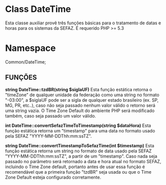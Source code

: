 Class DateTime
=============
Esta classe auxiliar provê três funções básicas para o tratamento de datas e horas para os sistemas da SEFAZ.
É requerido PHP >= 5.3

Namespace
=============
Common/DateTime;
 
FUNÇÕES
----------
 
<b>string DateTime::tzdBR(string $siglaUF)</b>
Esta função estática retorna o "timeZone" de qualquer unidade da federação como uma string no formato "-03:00",
a $siglaUF pode ser a sigla de qualquer estado brasileiro (ex. SP, MG, PR, etc..), caso não seja passado nenhum
valor válido o retorno será uma string vazia.
O Time Zone Default do ambiente PHP será modificado também, caso seja passado um valor válido.
   

<b>int DateTime::convertSefazTimeToTimestamp(string $dataHora)</b>
Esta função estática retorna um "timestamp" para uma data no formato usado pela SEFAZ "YYYY-MM-DDThh:mm:ssTZ".


<b>string DateTime::convertTimestampToSefazTime(int $timestamp)</b>
Esta função estática retorna um string no formato de data usado pela SEFAZ "YYYY-MM-DDThh:mm:ssTZ", a partir de um "timestamp".
Caso nada seja passado no parâmetro será retornado a data e hora atual no formato SEFAZ, incluindo o Time Zone default, portanto antes de usar essa função é recomendável que a primeira função "tzdBR" seja usada ou que o Time Zone Default esteja configurado corretamente.


